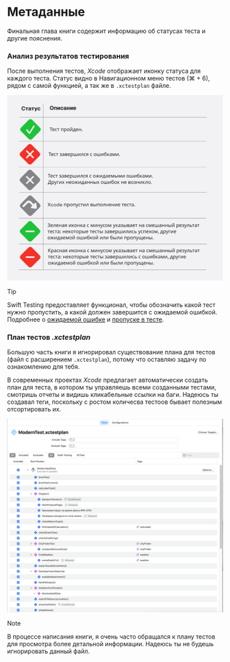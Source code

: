 # Метаданные

Финальная глава книги содержит информацию об статусах теста и другие пояснения.

### Анализ результатов тестирования

После выполнения тестов, *Xcode* отображает иконку статуса для каждого теста.
Статус видно в Навигационном меню тестов (⌘ + 6), рядом с самой функцией, а так же в `.xctestplan` файле.

![Test states](assets/test_metadata.png)

> [!TIP]
> Swift Testing предоставляет функционал, чтобы обозначить какой тест нужно пропустить, а какой должен завершится с ожидаемой ошибкой.<br/>Подробнее о [ожидаемой ошибке][known_issue] и [пропуске в тесте][skip_test].

### План тестов *.xctestplan*

Большую часть книги я игнорировал существование плана для тестов (файл с расширением `.xctestplan`), потому что оставляю задачу по ознакомлению для тебя.

В современных проектах *Xcode* предлагает автоматически создать план для теста, в котором ты управляешь всеми созданными тестами, смотришь отчеты и видишь кликабельные ссылки на баги. Надеюсь ты создавал теги, поскольку с ростом количесва тестоов бывает полезным отсортировать их.

![План тестов](assets/xctest_plan.png)

> [!NOTE]
> В процессе написания книги, я очень часто обращался к плану тестов для просмотра более детальной информации. Надеюсь ты не будешь игнорировать данный файл.

<!-- 
### Выполнение swift test в терминале

Давайте рассмотрим работу Swift Testing в командной строке. Вот простой пакет, который я создал с использованием шаблона New Package в Xcode 16. Мы можем запустить тесты этого пакета из Терминала, введя команду swift test.
Это запускает как тесты XCTest, так и Swift Testing. В консоли отображаются результаты прохождения и сбоев с использованием цветного вывода, а также подробные сообщения об ошибках, аналогичные тем, что показываются в Xcode.
-->

[known_issue]: best_practice_short.md#Ожидаемая-ошибка-withknownissue
[skip_test]: Traits/ConditionTrait.md#Пропустить-выполнение
